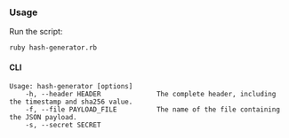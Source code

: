 ### Usage

Run the script:
```
ruby hash-generator.rb
```

#### CLI

```
Usage: hash-generator [options]
    -h, --header HEADER              The complete header, including the timestamp and sha256 value.
    -f, --file PAYLOAD_FILE          The name of the file containing the JSON payload.
    -s, --secret SECRET
```
